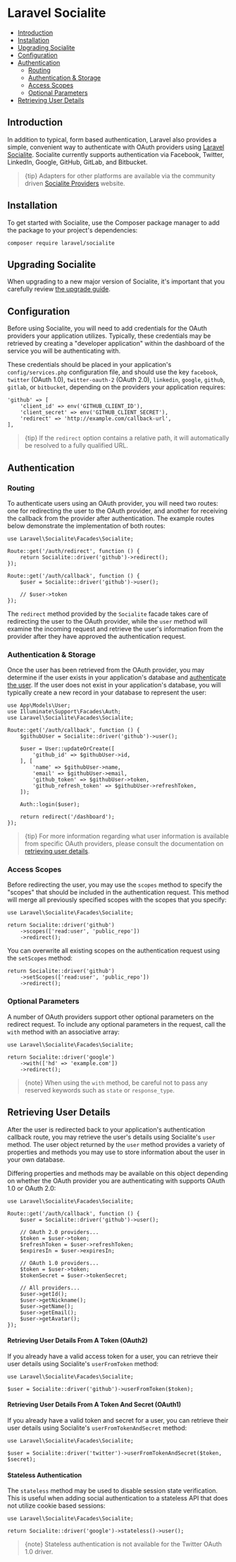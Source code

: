 # Laravel Socialite

- [Introduction](#introduction)
- [Installation](#installation)
- [Upgrading Socialite](#upgrading-socialite)
- [Configuration](#configuration)
- [Authentication](#authentication)
    - [Routing](#routing)
    - [Authentication & Storage](#authentication-and-storage)
    - [Access Scopes](#access-scopes)
    - [Optional Parameters](#optional-parameters)
- [Retrieving User Details](#retrieving-user-details)

<a name="introduction"></a>
## Introduction

In addition to typical, form based authentication, Laravel also provides a simple, convenient way to authenticate with OAuth providers using [Laravel Socialite](https://github.com/laravel/socialite). Socialite currently supports authentication via Facebook, Twitter, LinkedIn, Google, GitHub, GitLab, and Bitbucket.

> {tip} Adapters for other platforms are available via the community driven [Socialite Providers](https://socialiteproviders.com/) website.

<a name="installation"></a>
## Installation

To get started with Socialite, use the Composer package manager to add the package to your project's dependencies:

```shell
composer require laravel/socialite
```

<a name="upgrading-socialite"></a>
## Upgrading Socialite

When upgrading to a new major version of Socialite, it's important that you carefully review [the upgrade guide](https://github.com/laravel/socialite/blob/master/UPGRADE.md).

<a name="configuration"></a>
## Configuration

Before using Socialite, you will need to add credentials for the OAuth providers your application utilizes. Typically, these credentials may be retrieved by creating a "developer application" within the dashboard of the service you will be authenticating with.

These credentials should be placed in your application's `config/services.php` configuration file, and should use the key `facebook`, `twitter` (OAuth 1.0), `twitter-oauth-2` (OAuth 2.0), `linkedin`, `google`, `github`, `gitlab`, or `bitbucket`, depending on the providers your application requires:

    'github' => [
        'client_id' => env('GITHUB_CLIENT_ID'),
        'client_secret' => env('GITHUB_CLIENT_SECRET'),
        'redirect' => 'http://example.com/callback-url',
    ],

> {tip} If the `redirect` option contains a relative path, it will automatically be resolved to a fully qualified URL.

<a name="authentication"></a>
## Authentication

<a name="routing"></a>
### Routing

To authenticate users using an OAuth provider, you will need two routes: one for redirecting the user to the OAuth provider, and another for receiving the callback from the provider after authentication. The example routes below demonstrate the implementation of both routes:

    use Laravel\Socialite\Facades\Socialite;

    Route::get('/auth/redirect', function () {
        return Socialite::driver('github')->redirect();
    });

    Route::get('/auth/callback', function () {
        $user = Socialite::driver('github')->user();

        // $user->token
    });

The `redirect` method provided by the `Socialite` facade takes care of redirecting the user to the OAuth provider, while the `user` method will examine the incoming request and retrieve the user's information from the provider after they have approved the authentication request.

<a name="authentication-and-storage"></a>
### Authentication & Storage

Once the user has been retrieved from the OAuth provider, you may determine if the user exists in your application's database and [authenticate the user](/docs/{{version}}/authentication#authenticate-a-user-instance). If the user does not exist in your application's database, you will typically create a new record in your database to represent the user:

    use App\Models\User;
    use Illuminate\Support\Facades\Auth;
    use Laravel\Socialite\Facades\Socialite;

    Route::get('/auth/callback', function () {
        $githubUser = Socialite::driver('github')->user();

        $user = User::updateOrCreate([
            'github_id' => $githubUser->id,
        ], [
            'name' => $githubUser->name,
            'email' => $githubUser->email,
            'github_token' => $githubUser->token,
            'github_refresh_token' => $githubUser->refreshToken,
        ]);

        Auth::login($user);

        return redirect('/dashboard');
    });

> {tip} For more information regarding what user information is available from specific OAuth providers, please consult the documentation on [retrieving user details](#retrieving-user-details).

<a name="access-scopes"></a>
### Access Scopes

Before redirecting the user, you may use the `scopes` method to specify the "scopes" that should be included in the authentication request. This method will merge all previously specified scopes with the scopes that you specify:

    use Laravel\Socialite\Facades\Socialite;

    return Socialite::driver('github')
        ->scopes(['read:user', 'public_repo'])
        ->redirect();

You can overwrite all existing scopes on the authentication request using the `setScopes` method:

    return Socialite::driver('github')
        ->setScopes(['read:user', 'public_repo'])
        ->redirect();

<a name="optional-parameters"></a>
### Optional Parameters

A number of OAuth providers support other optional parameters on the redirect request. To include any optional parameters in the request, call the `with` method with an associative array:

    use Laravel\Socialite\Facades\Socialite;

    return Socialite::driver('google')
        ->with(['hd' => 'example.com'])
        ->redirect();

> {note} When using the `with` method, be careful not to pass any reserved keywords such as `state` or `response_type`.

<a name="retrieving-user-details"></a>
## Retrieving User Details

After the user is redirected back to your application's authentication callback route, you may retrieve the user's details using Socialite's `user` method. The user object returned by the `user` method provides a variety of properties and methods you may use to store information about the user in your own database.

Differing properties and methods may be available on this object depending on whether the OAuth provider you are authenticating with supports OAuth 1.0 or OAuth 2.0:

    use Laravel\Socialite\Facades\Socialite;

    Route::get('/auth/callback', function () {
        $user = Socialite::driver('github')->user();

        // OAuth 2.0 providers...
        $token = $user->token;
        $refreshToken = $user->refreshToken;
        $expiresIn = $user->expiresIn;

        // OAuth 1.0 providers...
        $token = $user->token;
        $tokenSecret = $user->tokenSecret;

        // All providers...
        $user->getId();
        $user->getNickname();
        $user->getName();
        $user->getEmail();
        $user->getAvatar();
    });

<a name="retrieving-user-details-from-a-token-oauth2"></a>
#### Retrieving User Details From A Token (OAuth2)

If you already have a valid access token for a user, you can retrieve their user details using Socialite's `userFromToken` method:

    use Laravel\Socialite\Facades\Socialite;

    $user = Socialite::driver('github')->userFromToken($token);

<a name="retrieving-user-details-from-a-token-and-secret-oauth1"></a>
#### Retrieving User Details From A Token And Secret (OAuth1)

If you already have a valid token and secret for a user, you can retrieve their user details using Socialite's `userFromTokenAndSecret` method:

    use Laravel\Socialite\Facades\Socialite;

    $user = Socialite::driver('twitter')->userFromTokenAndSecret($token, $secret);

<a name="stateless-authentication"></a>
#### Stateless Authentication

The `stateless` method may be used to disable session state verification. This is useful when adding social authentication to a stateless API that does not utilize cookie based sessions:

    use Laravel\Socialite\Facades\Socialite;

    return Socialite::driver('google')->stateless()->user();

> {note} Stateless authentication is not available for the Twitter OAuth 1.0 driver.
